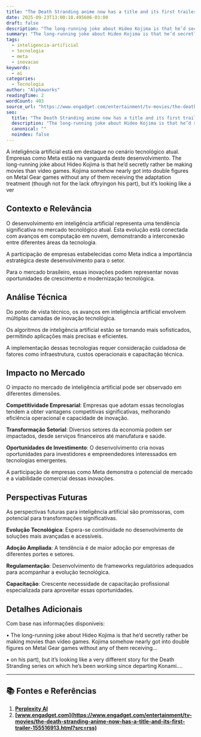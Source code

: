 ```yaml
---
title: "The Death Stranding anime now has a title and its first trailer"
date: 2025-09-23T13:00:18.495606-03:00
draft: false
description: "The long-running joke about Hideo Kojima is that he’d secretly rather be making movies than video games. Kojima somehow nearly got into double figures on Met..."
summary: "The long-running joke about Hideo Kojima is that he’d secretly rather be making movies than video games. Kojima somehow nearly got into double figures on Met..."
tags:
  - inteligencia-artificial
  - tecnologia
  - meta
  - inovacao
keywords:
  - ai
categories:
  - Tecnologia
author: "Alphaworks"
readingTime: 2
wordCount: 403
source_url: "https://www.engadget.com/entertainment/tv-movies/the-death-stranding-anime-now-has-a-title-and-its-first-trailer-155516913.html?src=rss"
seo:
  title: "The Death Stranding anime now has a title and its first trailer"
  description: "The long-running joke about Hideo Kojima is that he’d secretly rather be making movies than video games. Kojima somehow nearly got into double figures on Met..."
  canonical: ""
  noindex: false
---
```


A inteligência artificial está em destaque no cenário tecnológico atual. Empresas como Meta estão na vanguarda deste desenvolvimento. The long-running joke about Hideo Kojima is that he’d secretly rather be making movies than video games. Kojima somehow nearly got into double figures on Metal Gear games without any of them receiving the adaptation treatment (though not for the lack oftryingon his part), but it’s looking like a ver

## Contexto e Relevância

O desenvolvimento em inteligência artificial representa uma tendência significativa no mercado tecnológico atual. Esta evolução está conectada com avanços em computação em nuvem, demonstrando a interconexão entre diferentes áreas da tecnologia.

A participação de empresas estabelecidas como Meta indica a importância estratégica deste desenvolvimento para o setor.

Para o mercado brasileiro, essas inovações podem representar novas oportunidades de crescimento e modernização tecnológica.
## Análise Técnica

Do ponto de vista técnico, os avanços em inteligência artificial envolvem múltiplas camadas de inovação tecnológica.

Os algoritmos de inteligência artificial estão se tornando mais sofisticados, permitindo aplicações mais precisas e eficientes. 

A implementação dessas tecnologias requer consideração cuidadosa de fatores como infraestrutura, custos operacionais e capacitação técnica.
## Impacto no Mercado

O impacto no mercado de inteligência artificial pode ser observado em diferentes dimensões.

**Competitividade Empresarial**: Empresas que adotam essas tecnologias tendem a obter vantagens competitivas significativas, melhorando eficiência operacional e capacidade de inovação.

**Transformação Setorial**: Diversos setores da economia podem ser impactados, desde serviços financeiros até manufatura e saúde.

**Oportunidades de Investimento**: O desenvolvimento cria novas oportunidades para investidores e empreendedores interessados em tecnologias emergentes.

A participação de empresas como Meta demonstra o potencial de mercado e a viabilidade comercial dessas inovações.
## Perspectivas Futuras

As perspectivas futuras para inteligência artificial são promissoras, com potencial para transformações significativas.

**Evolução Tecnológica**: Espera-se continuidade no desenvolvimento de soluções mais avançadas e acessíveis.

**Adoção Ampliada**: A tendência é de maior adoção por empresas de diferentes portes e setores.

**Regulamentação**: Desenvolvimento de frameworks regulatórios adequados para acompanhar a evolução tecnológica.

**Capacitação**: Crescente necessidade de capacitação profissional especializada para aproveitar essas oportunidades.
## Detalhes Adicionais

Com base nas informações disponíveis:

• The long-running joke about Hideo Kojima is that he’d secretly rather be making movies than video games. Kojima somehow nearly got into double figures on Metal Gear games without any of them receiving...

• on his part), but it’s looking like a very different story for the Death Stranding series on which he’s been working since departing Konami....



---

## 📚 Fontes e Referências

1. **[Perplexity AI](https://www.perplexity.ai/)**
2. **[www.engadget.com](https://www.engadget.com/entertainment/tv-movies/the-death-stranding-anime-now-has-a-title-and-its-first-trailer-155516913.html?src=rss)**
